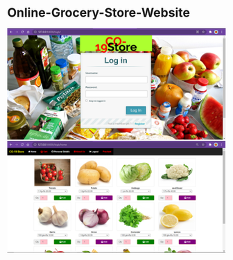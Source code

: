 # Online-Grocery-Store-Website

![alt text](https://github.com/prashant3110/CO-19-Store/blob/a7188c2742cf9f090cdb0cf0a8b5101ce85a967c/websiteUI/Login%20Page.png)
![alt text](https://github.com/prashant3110/CO-19-Store/blob/b0a9ecc68eb604333b0f702f41d00de49f9e04be/websiteUI/Home%20Page.png)
